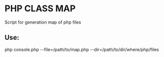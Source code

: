 PHP CLASS MAP
=============

Script for generation map of php files


Use:
-----
php console.php --file=/path/to/map.php --dir=/path/to/dir/where/php/files